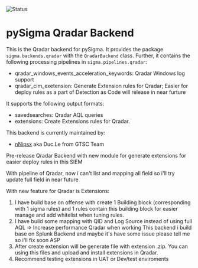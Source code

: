 
![Status](https://img.shields.io/badge/Status-pre--release-orange)

# pySigma Qradar Backend

This is the Qradar backend for pySigma. It provides the package `sigma.backends.qradar` with the `QradarBackend` class.
Further, it contains the following processing pipelines in `sigma.pipelines.qradar`:

* qradar_windows_events_acceleration_keywords: Qradar Windows log support
* qradar_cim_exetension: Generate Extension rules for Qradar; Easier for deploy rules as a part of Detection as Code will release in near furture

It supports the following output formats:

* savedsearches: Qradar AQL queries
* extensions: Create Extensions rules for Qradar.

This backend is currently maintained by:

* [nNipsx](https://github.com/nNipsx-Sec) aka Duc.Le from GTSC Team


Pre-release Qradar Backend with new module for generate extensions for easier deploy rules in this SIEM

With pipeline of Qradar, now i can't list and mapping all field so i'll try update full field in near future

With new feature for Qradar is Extensions:

1. I have build base on offense with create 1 Building block (corresponding with 1 sigma rules) and 1 rules contain this building block for easier manage and add whitelist when tuning rules.
2. I have build some mapping with QID and Log Source instead of using full AQL => Increase performance Qradar when working
This backend i build base on Splunk Backend and maybe it's have some issue please tell me so i'll fix soon ASP
3. After create extension will be generate file with extension .zip. You can using this files and upload and install extensions in Qradar.
4. Recommend testing extensions in UAT or Dev/test enviroments

